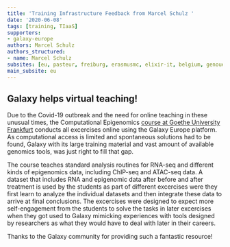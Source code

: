 ```yaml
---
title: 'Training Infrastructure Feedback from Marcel Schulz '
date: '2020-06-08'
tags: [training, TIaaS]
supporters:
- galaxy-europe
authors: Marcel Schulz
authors_structured:
- name: Marcel Schulz
subsites: [eu, pasteur, freiburg, erasmusmc, elixir-it, belgium, genouest]
main_subsite: eu
---
```


## Galaxy helps virtual teaching!

Due to the Covid-19 outbreak and the need for online teaching in these unusual times,
the Computational Epigenomics [course at Goethe University Frankfurt](https://schulzlab.github.io/teaching/ALGOEPI2020.html)
conducts all excercises online using the Galaxy Europe platform. As computational access is limited and
spontaneous solutions had to be found, Galaxy with its large training material and vast amount of available
genomics tools, was just right to fill that gap.

The course teaches standard analysis routines for RNA-seq and different kinds of epigenomics data,
including ChIP-seq and ATAC-seq data. A dataset that includes RNA and epigenomic data after before
and after treatment is used by the students as part of different excercises were they first learn
to analyze the individual datasets and then integrate these data to arrive at final conclusions.
The excercises were designed to expect more self-engagement from the students to solve the tasks
in later excercises when they got used to Galaxy mimicking experiences with tools designed by
researchers as what they would have to deal with later  in their careers.

Thanks to the Galaxy community for providing such a fantastic resource! 

